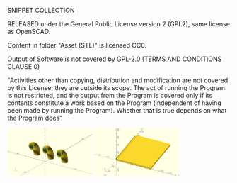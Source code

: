 SNIPPET COLLECTION 

RELEASED under the General Public License version 2 (GPL2), same license as OpenSCAD.

Content in folder "Asset (STL)" is licensed CC0.

Output of Software is not covered by GPL-2.0 (TERMS AND CONDITIONS CLAUSE 0)

"Activities other than copying, distribution and modification are not covered by this License; they are outside its scope. The act of running the Program is not restricted, and the output from the Program is covered only if its contents constitute a work based on the Program (independent of having been made by running the Program). Whether that is true depends on what the Program does"

<p float="left">
  <img title="a title" alt="Alt text" src="/Image/Pipe.png" width="192" height="108">
  <img title="a title" alt="Alt text" src="/Image/Notebook.png" width="192" height="108">
</p>
